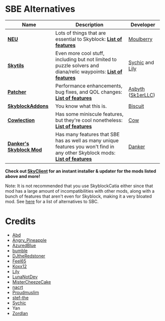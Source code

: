 # SBE Alternatives

| Name | Description | Developer |
| --- | --- | --- |
| [**NEU**](https://github.com/Moulberry/NotEnoughUpdates/releases/latest) | Lots of things that are essential to Skyblock: [**List of features**](https://haste.powercord.dev/cediwarabu.sql) | [Moulberry](https://moulberry.codes/) |
| [**Skytils**](https://github.com/Skytils/SkytilsMod/releases) | Even more cool stuff, including but not limited to puzzle solvers and diana/relic waypoints: [**List of features**](https://github.com/Skytils/SkytilsMod/blob/1.x/README.md) | [Sychic](https://github.com/Sychic) and [Lily](https://github.com/My-Name-Is-Jeff) |
| [**Patcher**](https://sk1er.club/mods/patcher) | Performance enhancements, bug fixes, and QOL changes: [**List of features**](https://github.com/LunaNotdev/Patcher-Explanation) | [Asbyth](https://github.com/asbyth) ([Sk1erLLC](https://github.com/sk1erllc/)) |
| [**SkyblockAddons**](https://biscuit.codes/mods/skyblockaddons/downloadversion/?v=latest) | You know what this is. | [Biscuit](https://biscuit.codes/) |
| [**Cowlection**](https://github.com/cow-mc/Cowlection/releases/latest) | Has some miniscule features, but they're cool nonetheless: [**List of features**]( https://github.com/cow-mc/Cowlection/blob/master/README.md) | [Cow](https://github.com/cow-mc/) |
| [**Danker's Skyblock Mod**](https://github.com/bowser0000/SkyblockMod/releases/latest) | Has many features that SBE has as well as many unique features you won't find in any other Skyblock mods: [**List of features**](https://github.com/bowser0000/SkyblockMod/blob/development/README.md) | [Danker](https://github.com/bowser0000) |

**Check out [SkyClient](https://discord.com/invite/VH6fdBYzQQ) for an instant installer & updater for the mods listed above and more!**

Note: It is not recommended that you use SkyblockCatia either since that mod has a large amount of incompatibilities with other mods, along with a bunch of features that aren't even for Skyblock, making it a very bloated mod. See [here](https://github.com/MicrocontrollersDev/Alternatives/blob/main/SkyblockCatia.md) for a list of alternatives to SBC.

# Credits

- [Abd](https://github.com/BrahR)
- [Angry_Pineapple](https://github.com/Angry-Pineapple3121)
- [AzuredBlue](https://github.com/AzuredBlue)
- [bumble](https://github.com/itsbumble)
- [DJtheRedstoner](https://github.com/DJtheRedstoner)
- [Feel65](https://github.com/Feel65)
- [Koxx12](https://github.com/koxx12-dev)
- [Lily](https://github.com/My-Name-Is-Jeff)
- [LunaNotDev](https://github.com/LunaNotdev)
- [MisterCheezeCake](https://github.com/MisterCheezeCake)
- [nacrt](https://github.com/nacrt)
- [Proudmuslim](https://github.com/proudmuslim-dev)
- [stef-the](https://github.com/stef-the)
- [Sychic](https://github.com/Sychic)
- Yan
- [Zordlan](https://github.com/Zordlan)
